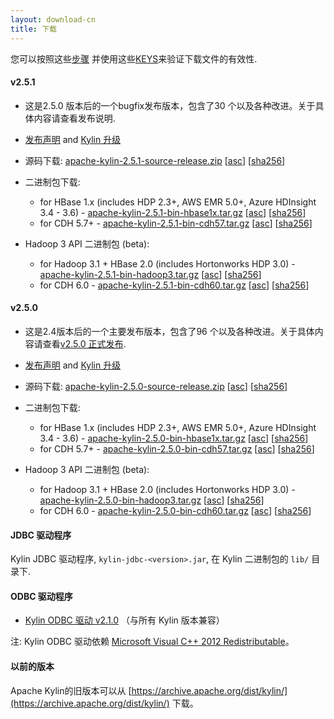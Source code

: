 ```yaml
---
layout: download-cn
title: 下载
---
```


您可以按照这些[步骤](https://www.apache.org/info/verification.html) 并使用这些[KEYS](https://www.apache.org/dist/kylin/KEYS)来验证下载文件的有效性.


#### v2.5.1
- 这是2.5.0 版本后的一个bugfix发布版本，包含了30 个以及各种改进。关于具体内容请查看发布说明. 
- [发布声明](/cn/docs/releases/kylin_release_notes.html) and [Kylin 升级](/cn/docs/howto/howto_upgrade.html)
- 源码下载: [apache-kylin-2.5.1-source-release.zip](https://www.apache.org/dyn/closer.cgi/kylin/apache-kylin-2.5.1/apache-kylin-2.5.1-source-release.zip) \[[asc](https://www.apache.org/dist/kylin/apache-kylin-2.5.1/apache-kylin-2.5.1-source-release.zip.asc)\] \[[sha256](https://www.apache.org/dist/kylin/apache-kylin-2.5.1/apache-kylin-2.5.1-source-release.zip.sha256)\]
- 二进制包下载:
  - for HBase 1.x (includes HDP 2.3+, AWS EMR 5.0+, Azure HDInsight 3.4 - 3.6) - [apache-kylin-2.5.1-bin-hbase1x.tar.gz](https://www.apache.org/dyn/closer.cgi/kylin/apache-kylin-2.5.1/apache-kylin-2.5.1-bin-hbase1x.tar.gz) \[[asc](https://www.apache.org/dist/kylin/apache-kylin-2.5.1/apache-kylin-2.5.1-bin-hbase1x.tar.gz.asc)\] \[[sha256](https://www.apache.org/dist/kylin/apache-kylin-2.5.1/apache-kylin-2.5.1-bin-hbase1x.tar.gz.sha256)\]
  - for CDH 5.7+ - [apache-kylin-2.5.1-bin-cdh57.tar.gz](https://www.apache.org/dyn/closer.cgi/kylin/apache-kylin-2.5.1/apache-kylin-2.5.1-bin-cdh57.tar.gz) \[[asc](https://www.apache.org/dist/kylin/apache-kylin-2.5.1/apache-kylin-2.5.1-bin-cdh57.tar.gz.asc)\] \[[sha256](https://www.apache.org/dist/kylin/apache-kylin-2.5.1/apache-kylin-2.5.1-bin-cdh57.tar.gz.sha256)\]

- Hadoop 3 API 二进制包 (beta):
  - for Hadoop 3.1 + HBase 2.0 (includes Hortonworks HDP 3.0) - [apache-kylin-2.5.1-bin-hadoop3.tar.gz](https://dist.apache.org/repos/dist/dev/kylin/apache-kylin-2.5.1-rc1/apache-kylin-2.5.1-bin-hadoop3.tar.gz) \[[asc](https://dist.apache.org/repos/dist/dev/kylin/apache-kylin-2.5.1-rc1/apache-kylin-2.5.1-bin-hadoop3.tar.gz.asc)\] \[[sha256](https://dist.apache.org/repos/dist/dev/kylin/apache-kylin-2.5.1-rc1/apache-kylin-2.5.1-bin-hadoop3.tar.gz.sha256)\]
  - for CDH 6.0 - [apache-kylin-2.5.1-bin-cdh60.tar.gz](https://dist.apache.org/repos/dist/dev/kylin/apache-kylin-2.5.1-rc1/apache-kylin-2.5.1-bin-cdh60.tar.gz) \[[asc](https://dist.apache.org/repos/dist/dev/kylin/apache-kylin-2.5.1-rc1/apache-kylin-2.5.1-bin-cdh60.tar.gz.asc)\] \[[sha256](https://dist.apache.org/repos/dist/dev/kylin/apache-kylin-2.5.1-rc1/apache-kylin-2.5.1-bin-cdh60.tar.gz.sha256)\]


#### v2.5.0
- 这是2.4版本后的一个主要发布版本，包含了96 个以及各种改进。关于具体内容请查看[v2.5.0 正式发布](/blog/2018/09/20/release-v2.5.0/). 
- [发布声明](/cn/docs/releases/kylin_release_notes.html) and [Kylin 升级](/cn/docs/howto/howto_upgrade.html)
- 源码下载: [apache-kylin-2.5.0-source-release.zip](https://www.apache.org/dyn/closer.cgi/kylin/apache-kylin-2.5.0/apache-kylin-2.5.0-source-release.zip) \[[asc](https://www.apache.org/dist/kylin/apache-kylin-2.5.0/apache-kylin-2.5.0-source-release.zip.asc)\] \[[sha256](https://www.apache.org/dist/kylin/apache-kylin-2.5.0/apache-kylin-2.5.0-source-release.zip.sha256)\]
- 二进制包下载:
  - for HBase 1.x (includes HDP 2.3+, AWS EMR 5.0+, Azure HDInsight 3.4 - 3.6) - [apache-kylin-2.5.0-bin-hbase1x.tar.gz](https://www.apache.org/dyn/closer.cgi/kylin/apache-kylin-2.5.0/apache-kylin-2.5.0-bin-hbase1x.tar.gz) \[[asc](https://www.apache.org/dist/kylin/apache-kylin-2.5.0/apache-kylin-2.5.0-bin-hbase1x.tar.gz.asc)\] \[[sha256](https://www.apache.org/dist/kylin/apache-kylin-2.5.0/apache-kylin-2.5.0-bin-hbase1x.tar.gz.sha256)\]
  - for CDH 5.7+ - [apache-kylin-2.5.0-bin-cdh57.tar.gz](https://www.apache.org/dyn/closer.cgi/kylin/apache-kylin-2.5.0/apache-kylin-2.5.0-bin-cdh57.tar.gz) \[[asc](https://www.apache.org/dist/kylin/apache-kylin-2.5.0/apache-kylin-2.5.0-bin-cdh57.tar.gz.asc)\] \[[sha256](https://www.apache.org/dist/kylin/apache-kylin-2.5.0/apache-kylin-2.5.0-bin-cdh57.tar.gz.sha256)\]

- Hadoop 3 API 二进制包 (beta):
  - for Hadoop 3.1 + HBase 2.0 (includes Hortonworks HDP 3.0) - [apache-kylin-2.5.0-bin-hadoop3.tar.gz](https://dist.apache.org/repos/dist/dev/kylin/apache-kylin-2.5.0-rc2/apache-kylin-2.5.0-bin-hadoop3.tar.gz) \[[asc](https://dist.apache.org/repos/dist/dev/kylin/apache-kylin-2.5.0-rc2/apache-kylin-2.5.0-bin-hadoop3.tar.gz.asc)\] \[[sha256](https://dist.apache.org/repos/dist/dev/kylin/apache-kylin-2.5.0-rc2/apache-kylin-2.5.0-bin-hadoop3.tar.gz.sha256)\]
  - for CDH 6.0 - [apache-kylin-2.5.0-bin-cdh60.tar.gz](https://dist.apache.org/repos/dist/dev/kylin/apache-kylin-2.5.0-rc2/apache-kylin-2.5.0-bin-cdh60.tar.gz) \[[asc](https://dist.apache.org/repos/dist/dev/kylin/apache-kylin-2.5.0-rc2/apache-kylin-2.5.0-bin-cdh60.tar.gz.asc)\] \[[sha256](https://dist.apache.org/repos/dist/dev/kylin/apache-kylin-2.5.0-rc2/apache-kylin-2.5.0-bin-cdh60.tar.gz.sha256)\]

#### JDBC 驱动程序

Kylin JDBC 驱动程序, `kylin-jdbc-<version>.jar`, 在 Kylin 二进制包的 `lib/` 目录下.


#### ODBC 驱动程序

* [Kylin ODBC 驱动 v2.1.0](http://kylin.apache.org/download/KylinODBCDriver-2.1.0.zip)  （与所有 Kylin 版本兼容）

注: Kylin ODBC 驱动依赖 [Microsoft Visual C++ 2012 Redistributable](http://www.microsoft.com/en-us/download/details.aspx?id=30679)。

#### 以前的版本  

Apache Kylin的旧版本可以从 [https://archive.apache.org/dist/kylin/](https://archive.apache.org/dist/kylin/) 下载。
